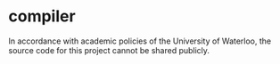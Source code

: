 # compiler

In accordance with academic policies of the University of Waterloo, the source code for this project cannot be shared publicly.
